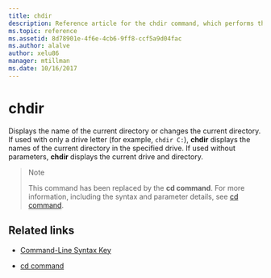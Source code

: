 ```yaml
---
title: chdir
description: Reference article for the chdir command, which performs the same actions as the cd command.
ms.topic: reference
ms.assetid: 8d78901e-4f6e-4cb6-9ff8-ccf5a9d04fac
ms.author: alalve
author: xelu86
manager: mtillman
ms.date: 10/16/2017
---
```

# chdir



Displays the name of the current directory or changes the current directory. If used with only a drive letter (for example, `chdir C:`), **chdir** displays the names of the current directory in the specified drive. If used without parameters, **chdir** displays the current drive and directory.

> > [!NOTE]
> This command has been replaced by the **cd command**. For more information, including the syntax and parameter details, see [cd command](cd.md).

## Related links

- [Command-Line Syntax Key](command-line-syntax-key.md)

- [cd command](cd.md)
